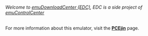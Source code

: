 ###### Welcome to [emuDownloadCenter (EDC)](https://github.com/PhoenixInteractiveNL/emuDownloadCenter/wiki/), EDC is a side project of [emuControlCenter](https://github.com/PhoenixInteractiveNL/emuControlCenter/wiki/)

For more information about this emulator, visit the [**PCEjin**](https://github.com/PhoenixInteractiveNL/emuDownloadCenter/wiki/Emulator-pcejin#menu) page.
